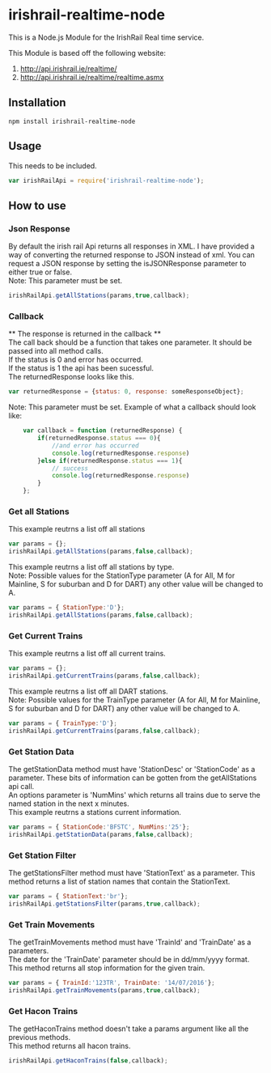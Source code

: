 # irishrail-realtime-node
This is a Node.js Module for the IrishRail Real time service.

This Module is based off the following website: 
1. http://api.irishrail.ie/realtime/
2. http://api.irishrail.ie/realtime/realtime.asmx

## Installation ##

`npm install irishrail-realtime-node`
## Usage ##
This needs to be included.
```javascript
var irishRailApi = require('irishrail-realtime-node');
```
## How to use ##
### Json Response ###
By default the irish rail Api returns all responses in XML. I have provided a way of converting the returned response to JSON instead of xml.
You can request a JSON response by setting the isJSONResponse parameter to either true or false.  
Note: This parameter must be set.
```javascript
irishRailApi.getAllStations(params,true,callback);
```
### Callback ###
** The response is returned in the callback **  
The call back should be a function that takes one parameter. It should be passed into all method calls.  
If the status is 0 and error has occurred.  
If the status is 1 the api has been sucessful.  
The returnedResponse looks like this. 
```javascript
var returnedResponse = {status: 0, response: someResponseObject};
```

Note: This parameter must be set.
Example of what a callback should look like:
```javascript
    var callback = function (returnedResponse) {
        if(returnedResponse.status === 0){
            //and error has occurred
            console.log(returnedResponse.response)
        }else if(returnedResponse.status === 1){
            // success
            console.log(returnedResponse.response)
        }
    };
```
### Get all Stations ###

This example reutrns a list off all stations
```javascript
var params = {};
irishRailApi.getAllStations(params,false,callback);
```
This example reutrns a list off all stations by type.  
Note: Possible values for the StationType parameter (A for All, M for Mainline, S for suburban and D for DART) any other value will be changed to A.
```javascript
var params = { StationType:'D'};
irishRailApi.getAllStations(params,false,callback);
```

### Get Current Trains ###

This example reutrns a list off all current trains.
```javascript
var params = {};
irishRailApi.getCurrentTrains(params,false,callback);
```
This example reutrns a list off all DART stations.  
Note: Possible values for the TrainType parameter (A for All, M for Mainline, S for suburban and D for DART) any other value will be changed to A.
```javascript
var params = { TrainType:'D'};
irishRailApi.getCurrentTrains(params,false,callback);
```

### Get Station Data ###
The getStationData method must have 'StationDesc' or 'StationCode' as a parameter.
These bits of information can be gotten from the getAllStations api call.  
An options parameter is 'NumMins' which returns all trains due to serve the named station in the next x minutes.  
This example reutrns a stations current information.
```javascript
var params = { StationCode:'BFSTC', NumMins:'25'};
irishRailApi.getStationData(params,false,callback);
```
### Get Station Filter ###
The getStationsFilter method must have 'StationText' as a parameter.
This method returns a list of station names that contain the StationText.  
```javascript
var params = { StationText:'br'};
irishRailApi.getStationsFilter(params,true,callback);
```

### Get Train Movements ###
The getTrainMovements method must have 'TrainId' and 'TrainDate' as a parameters.  
The date for the 'TrainDate' parameter should be in dd/mm/yyyy format.  
This method returns all stop information for the given train.
```javascript
var params = { TrainId:'123TR', TrainDate: '14/07/2016'};
irishRailApi.getTrainMovements(params,true,callback);
```

### Get Hacon Trains ###
The getHaconTrains method doesn't take a params argument like all the previous methods.  
This method returns all hacon trains.
```javascript
irishRailApi.getHaconTrains(false,callback);
```